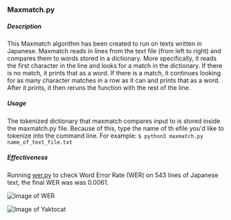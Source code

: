 ### Maxmatch.py
##### Description
This Maxmatch algorithm has been created to run on texts written in Japanese. Maxmatch reads in lines from the text file (from left to right) and compares them to words stored in a dictionary. More specifically, it reads the first character in the line and looks for a match in the dictionary. If there is no match, it prints that as a word. If there is a match, it continues looking for as many character matches in a row as it can and prints that as a word. After it prints, it then reruns the function with the rest of the line. 

##### Usage
The tokenized dictionary that maxmatch compares input to is stored inside the maxmatch.py file. Because of this, type the name of th efile you'd like to tokenize into the command line. For example: ```$ python3 maxmatch.py name_of_text_file.txt```

##### Effectiveness
Running [wer.py](https://github.com/zszyellow/WER-in-python) to check Word Error Rate (WER) on 543 lines of Japanese text, the final WER was was 0.0061. 

![Image of WER](https://github.com/brianrocca/LING-L545-GC/01_Maxmatch/WER.png) 

![Image of Yaktocat](https://octodex.github.com/images/yaktocat.png)

